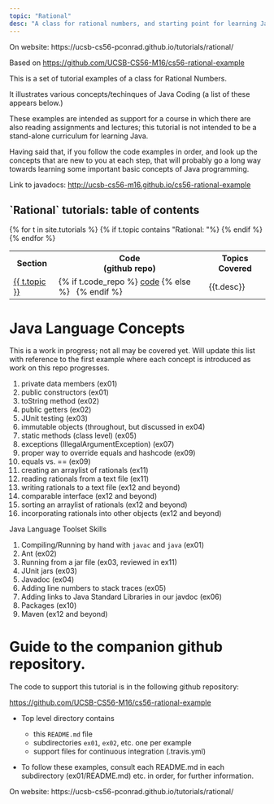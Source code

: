 ```yaml
---
topic: "Rational"
desc: "A class for rational numbers, and starting point for learning Java, and the Java toolchain"
---
```


<div class="github-preview-only">On website: https://ucsb-cs56-pconrad.github.io/tutorials/rational/</div>


Based on <https://github.com/UCSB-CS56-M16/cs56-rational-example>



This is a set of tutorial examples of a class for Rational Numbers.  

It illustrates various concepts/techinques of Java Coding (a list of these appears below.)

These examples are intended as support for a course in which there are also reading assignments and lectures; this tutorial is not intended to be a stand-alone curriculum for learning Java.  

Having said that, if you follow the code examples in order, and look up the concepts that are new to you at each step, that will probably go a long way towards learning some important basic concepts of Java programming.

Link to javadocs: <http://ucsb-cs56-m16.github.io/cs56-rational-example>

<style>
div.tutorial-table * table { border-collapse: collapse; }
div.tutorial-table * table * th { border: 1px solid black; padding: 4px; }
div.tutorial-table * table * td { border: 1px solid black; padding: 4px; }
</style>

<div class="tutorial-table" data-role="collapsible" data-collapsed="false">
  <h2 markdown="1">`Rational` tutorials: table of contents</h2>
  <table>
   <tr>
           <th>Section</th>
           <th>Code <br>(github repo)</th>
           <th>Topics Covered</th>
   </tr>
   {% for t in site.tutorials %}
       {% if t.topic contains "Rational: "%} 
           <tr>
           <td><a href="{{t.url}}">{{ t.topic }}</a></td>
           <td>{% if t.code_repo %} <a href="{{t.code_repo}}">code</a>  {% else %} &nbsp; {% endif %}</td>
           <td>{{t.desc}}</td>
           </tr>
       {% endif %}
   {% endfor %}
  </table>
</div>



# Java Language Concepts 

This is a work in progress; not all may be covered yet.  Will update this list with reference to the first example where each concept is introduced as work on this repo progresses.

1. private data members  (ex01)
1. public constructors (ex01)
1. toString method (ex02)
1. public getters (ex02)
1. JUnit testing (ex03)
1. immutable objects (throughout, but discussed in ex04)
1. static methods (class level) (ex05)
1. exceptions (IllegalArgumentException) (ex07)
1. proper way to override equals and hashcode (ex09)
1. equals vs. == (ex09)
1. creating an arraylist of rationals (ex11)
1. reading rationals from a text file (ex11)
1. writing rationals to a text file (ex12 and beyond)
1. comparable interface (ex12 and beyond)
1. sorting an arraylist of rationals (ex12 and beyond)
1. incorporating rationals into other objects (ex12 and beyond)

Java Language Toolset Skills

1. Compiling/Running by hand with `javac` and `java` (ex01)
1. Ant (ex02)
1. Running from a jar file (ex03, reviewed in ex11)
1. JUnit jars (ex03)
1. Javadoc (ex04)
1. Adding line numbers to stack traces (ex05)
1. Adding links to Java Standard Libraries in our javdoc (ex06)
1. Packages (ex10)
1. Maven (ex12 and beyond)

# Guide to the companion github repository.

The code to support this tutorial is in the following github repository:

<https://github.com/UCSB-CS56-M16/cs56-rational-example>

* Top level directory contains 
    * this `README.md` file
    * subdirectories `ex01`, `ex02`, etc. one per example
    * support files for continuous integration (.travis.yml)
    
* To follow these examples, consult each README.md in each subdirectory (ex01/README.md) etc. in order, for further information.


<div class="github-preview-only">On website: https://ucsb-cs56-pconrad.github.io/tutorials/rational/</div>
